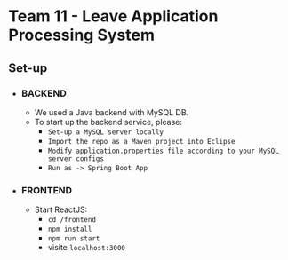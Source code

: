 # Team 11 - Leave Application Processing System

## Set-up

- ### BACKEND
  - We used a Java backend with MySQL DB.
  - To start up the backend service, please:
    - `Set-up a MySQL server locally`
    - `Import the repo as a Maven project into Eclipse`
    - `Modify application.properties file according to your MySQL server configs`
    - `Run as -> Spring Boot App`

- ### FRONTEND
  - Start ReactJS:
    - `cd /frontend`
    - `npm install`
    - `npm run start`
    - visite `localhost:3000`